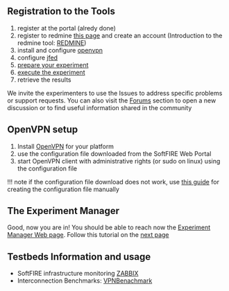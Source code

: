 ## Registration to the Tools

1. register at the portal (alredy done)
1. register to redmine [this page](https://redmine.softfire.eu/) and create an account (Introduction to the redmine tool: [REDMINE](https://redmine.softfire.eu/documents/3))
1. install and configure [openvpn](#openvpn-setup)
1. configure [jfed](#jfed-setup)
1. [prepare your experiment](#design-your-experiment)
1. [execute the experiment](#execute-your-experiment)
1. retrieve the results

We invite the experimenters to use the Issues to address specific problems or support requests. You can also visit the [Forums](https://redmine.softfire.eu/projects/softfire/boards) section to open a new discussion or to find useful information shared in the community

## OpenVPN setup

1. Install [OpenVPN][openvpn] for your platform
1. use the configuration file downloaded from the SoftFIRE Web Portal
1. start OpenVPN client with administrative rights (or sudo on linux) using the configuration file

!!! note
    if the configuration file download does not work, use [this guide](openvpnconfig) for creating the configuration file manually

## The Experiment Manager

Good, now you are in! You should be able to reach now the [Experiment Manager Web page][ex-man-link]. Follow this tutorial on the [next page][ex-manager]

## Testbeds Information and usage

* SoftFIRE infrastructure monitoring [ZABBIX](https://zabbix.softfire.eu)
* Interconnection Benchmarks: [VPNBenachmark](vpnbenchmarklink)

<!--
  References
-->

[openvpn]:https://openvpn.net/
[ex-man-link]:http://experiment-manager.vpn.softfire.eu
[ex-manager]:experiment-manager.md

<!---
 Script for open external links in a new tab
-->
<script type="text/javascript" charset="utf-8">
      // Creating custom :external selector
      $.expr[':'].external = function(obj){
          return !obj.href.match(/^mailto\:/)
                  && (obj.hostname != location.hostname);
      };
      $(function(){
        $('a:external').addClass('external');
        $(".external").attr('target','_blank');
      })
</script>
